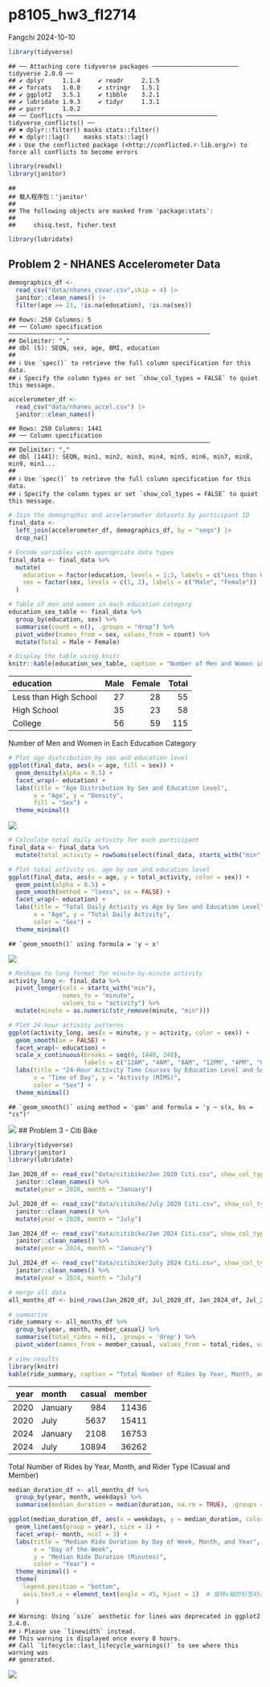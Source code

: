 p8105_hw3_fl2714
================
Fangchi
2024-10-10

``` r
library(tidyverse)
```

    ## ── Attaching core tidyverse packages ──────────────────────── tidyverse 2.0.0 ──
    ## ✔ dplyr     1.1.4     ✔ readr     2.1.5
    ## ✔ forcats   1.0.0     ✔ stringr   1.5.1
    ## ✔ ggplot2   3.5.1     ✔ tibble    3.2.1
    ## ✔ lubridate 1.9.3     ✔ tidyr     1.3.1
    ## ✔ purrr     1.0.2     
    ## ── Conflicts ────────────────────────────────────────── tidyverse_conflicts() ──
    ## ✖ dplyr::filter() masks stats::filter()
    ## ✖ dplyr::lag()    masks stats::lag()
    ## ℹ Use the conflicted package (<http://conflicted.r-lib.org/>) to force all conflicts to become errors

``` r
library(readxl)
library(janitor)
```

    ## 
    ## 载入程序包：'janitor'
    ## 
    ## The following objects are masked from 'package:stats':
    ## 
    ##     chisq.test, fisher.test

``` r
library(lubridate)
```

## Problem 2 - NHANES Accelerometer Data

``` r
demographics_df <- 
  read_csv("data/nhanes_covar.csv",skip = 4) |> 
  janitor::clean_names() |>
  filter(age >= 21, !is.na(education), !is.na(sex)) 
```

    ## Rows: 250 Columns: 5
    ## ── Column specification ────────────────────────────────────────────────────────
    ## Delimiter: ","
    ## dbl (5): SEQN, sex, age, BMI, education
    ## 
    ## ℹ Use `spec()` to retrieve the full column specification for this data.
    ## ℹ Specify the column types or set `show_col_types = FALSE` to quiet this message.

``` r
accelerometer_df <- 
  read_csv("data/nhanes_accel.csv") |>
  janitor::clean_names()
```

    ## Rows: 250 Columns: 1441
    ## ── Column specification ────────────────────────────────────────────────────────
    ## Delimiter: ","
    ## dbl (1441): SEQN, min1, min2, min3, min4, min5, min6, min7, min8, min9, min1...
    ## 
    ## ℹ Use `spec()` to retrieve the full column specification for this data.
    ## ℹ Specify the column types or set `show_col_types = FALSE` to quiet this message.

``` r
# Join the demographic and accelerometer datasets by participant ID
final_data <- 
  left_join(accelerometer_df, demographics_df, by = "seqn") |>
  drop_na()
```

``` r
# Encode variables with appropriate data types
final_data <- final_data %>%
  mutate(
    education = factor(education, levels = 1:3, labels = c("Less than High School", "High School", "College")),
    sex = factor(sex, levels = c(1, 2), labels = c("Male", "Female"))
  )
```

``` r
# Table of men and women in each education category
education_sex_table <- final_data %>%
  group_by(education, sex) %>%
  summarise(count = n(), .groups = "drop") %>%
  pivot_wider(names_from = sex, values_from = count) %>%
  mutate(Total = Male + Female)

# Display the table using knitr
knitr::kable(education_sex_table, caption = "Number of Men and Women in Each Education Category")
```

| education             | Male | Female | Total |
|:----------------------|-----:|-------:|------:|
| Less than High School |   27 |     28 |    55 |
| High School           |   35 |     23 |    58 |
| College               |   56 |     59 |   115 |

Number of Men and Women in Each Education Category

``` r
# Plot age distribution by sex and education level
ggplot(final_data, aes(x = age, fill = sex)) +
  geom_density(alpha = 0.5) +
  facet_wrap(~ education) +
  labs(title = "Age Distribution by Sex and Education Level",
       x = "Age", y = "Density",
       fill = "Sex") +
  theme_minimal()
```

![](p8105_hw3_fl2714_files/figure-gfm/unnamed-chunk-6-1.png)<!-- -->

``` r
# Calculate total daily activity for each participant
final_data <- final_data %>%
  mutate(total_activity = rowSums(select(final_data, starts_with("min"))))

# Plot total activity vs. age by sex and education level
ggplot(final_data, aes(x = age, y = total_activity, color = sex)) +
  geom_point(alpha = 0.5) +
  geom_smooth(method = "loess", se = FALSE) +
  facet_wrap(~ education) +
  labs(title = "Total Daily Activity vs Age by Sex and Education Level",
       x = "Age", y = "Total Daily Activity",
       color = "Sex") +
  theme_minimal()
```

    ## `geom_smooth()` using formula = 'y ~ x'

![](p8105_hw3_fl2714_files/figure-gfm/unnamed-chunk-7-1.png)<!-- -->

``` r
# Reshape to long format for minute-by-minute activity
activity_long <- final_data %>%
  pivot_longer(cols = starts_with("min"), 
               names_to = "minute", 
               values_to = "activity") %>%
  mutate(minute = as.numeric(str_remove(minute, "min")))

# Plot 24-hour activity patterns
ggplot(activity_long, aes(x = minute, y = activity, color = sex)) +
  geom_smooth(se = FALSE) +
  facet_wrap(~ education) +
  scale_x_continuous(breaks = seq(0, 1440, 240),
                     labels = c("12AM", "4AM", "8AM", "12PM", "4PM", "8PM", "12AM")) +
  labs(title = "24-Hour Activity Time Courses by Education Level and Sex",
       x = "Time of Day", y = "Activity (MIMS)",
       color = "Sex") +
  theme_minimal()
```

    ## `geom_smooth()` using method = 'gam' and formula = 'y ~ s(x, bs = "cs")'

![](p8105_hw3_fl2714_files/figure-gfm/unnamed-chunk-8-1.png)<!-- --> \##
Problem 3 - Citi Bike

``` r
library(tidyverse)
library(janitor)
library(lubridate)

Jan_2020_df <- read_csv("data/citibike/Jan 2020 Citi.csv", show_col_types = FALSE) %>%
  janitor::clean_names() %>%
  mutate(year = 2020, month = "January")  

Jul_2020_df <- read_csv("data/citibike/July 2020 Citi.csv", show_col_types = FALSE) %>%
  janitor::clean_names() %>%
  mutate(year = 2020, month = "July")

Jan_2024_df <- read_csv("data/citibike/Jan 2024 Citi.csv", show_col_types = FALSE) %>%
  janitor::clean_names() %>%
  mutate(year = 2024, month = "January")

Jul_2024_df <- read_csv("data/citibike/July 2024 Citi.csv", show_col_types = FALSE) %>%
  janitor::clean_names() %>%
  mutate(year = 2024, month = "July")

# merge all data
all_months_df <- bind_rows(Jan_2020_df, Jul_2020_df, Jan_2024_df, Jul_2024_df)

# summarize 
ride_summary <- all_months_df %>%
  group_by(year, month, member_casual) %>%
  summarise(total_rides = n(), .groups = 'drop') %>%
  pivot_wider(names_from = member_casual, values_from = total_rides, values_fill = 0)

# view results
library(knitr)
kable(ride_summary, caption = "Total Number of Rides by Year, Month, and Rider Type (Casual and Member)")
```

| year | month   | casual | member |
|-----:|:--------|-------:|-------:|
| 2020 | January |    984 |  11436 |
| 2020 | July    |   5637 |  15411 |
| 2024 | January |   2108 |  16753 |
| 2024 | July    |  10894 |  36262 |

Total Number of Rides by Year, Month, and Rider Type (Casual and Member)

``` r
median_duration_df <- all_months_df %>%
  group_by(year, month, weekdays) %>%
  summarise(median_duration = median(duration, na.rm = TRUE), .groups = 'drop')

ggplot(median_duration_df, aes(x = weekdays, y = median_duration, color = factor(year))) +
  geom_line(aes(group = year), size = 1) +
  facet_wrap(~ month, ncol = 3) +
  labs(title = "Median Ride Duration by Day of Week, Month, and Year",
       x = "Day of the Week",
       y = "Median Ride Duration (Minutes)",
       color = "Year") +
  theme_minimal() +
  theme(
    legend.position = "bottom",
    axis.text.x = element_text(angle = 45, hjust = 1)  # 旋转x轴的标签45度
  )
```

    ## Warning: Using `size` aesthetic for lines was deprecated in ggplot2 3.4.0.
    ## ℹ Please use `linewidth` instead.
    ## This warning is displayed once every 8 hours.
    ## Call `lifecycle::last_lifecycle_warnings()` to see where this warning was
    ## generated.

![](p8105_hw3_fl2714_files/figure-gfm/unnamed-chunk-10-1.png)<!-- -->
